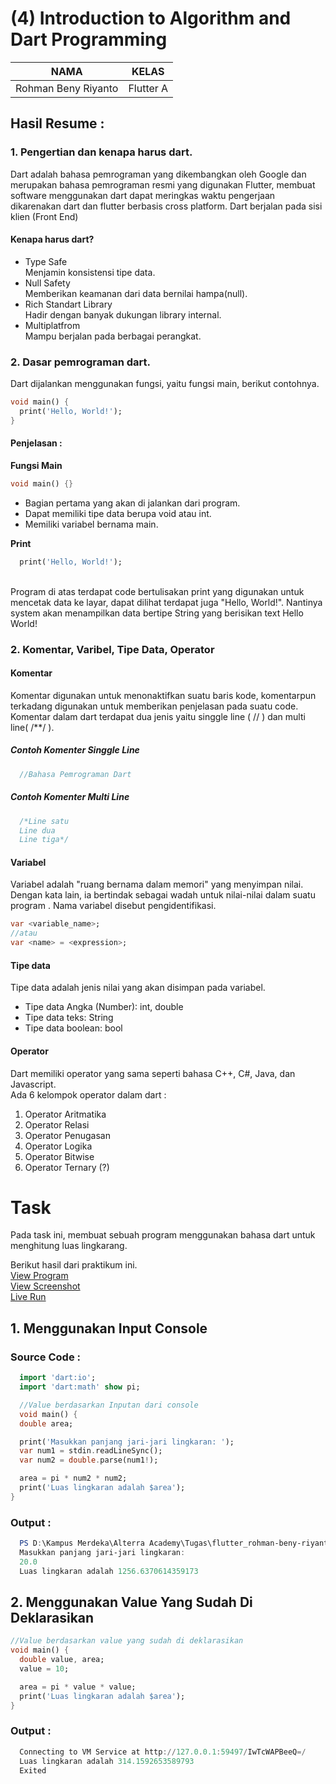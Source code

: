 # (4) Introduction to Algorithm and Dart Programming

| NAMA |  KELAS
|--|--|
| Rohman Beny Riyanto  |  Flutter A


## Hasil Resume :

### 1. Pengertian dan kenapa harus dart.
Dart adalah bahasa pemrograman yang dikembangkan oleh Google dan merupakan bahasa pemrograman resmi yang digunakan Flutter, membuat software menggunakan dart dapat meringkas waktu pengerjaan dikarenakan dart dan flutter berbasis cross platform. Dart berjalan pada sisi klien (Front End)

#### Kenapa harus dart?
- Type Safe <br> Menjamin konsistensi tipe data.
- Null Safety <br> Memberikan keamanan dari data bernilai hampa(null).
- Rich Standart Library <br> Hadir dengan banyak dukungan library internal.
- Multiplatfrom <br> Mampu berjalan pada berbagai perangkat.

### 2. Dasar pemrograman dart.
Dart dijalankan menggunakan fungsi, yaitu fungsi main, berikut contohnya.
```dart
void main() {
  print('Hello, World!');
}
```
#### Penjelasan :

**Fungsi Main**

```dart
void main() {}
```

- Bagian pertama yang akan di jalankan dari program.
- Dapat memiliki tipe data berupa void atau int.
- Memiliki variabel bernama main.


**Print**
```dart
  print('Hello, World!');
```
<br> Program di atas terdapat code bertulisakan print yang digunakan untuk mencetak data ke layar, dapat dilihat terdapat juga "Hello, World!". Nantinya system akan menampilkan data bertipe String yang berisikan text Hello World!

### 2. Komentar, Varibel, Tipe Data, Operator

#### Komentar
Komentar digunakan untuk menonaktifkan suatu baris kode, komentarpun terkadang digunakan untuk memberikan penjelasan pada suatu code. Komentar dalam dart terdapat dua jenis yaitu singgle line ( // ) dan multi line( /**/ ).


##### Contoh Komenter Singgle Line
```dart
  //Bahasa Pemrograman Dart
```


##### Contoh Komenter Multi Line
```dart
  /*Line satu
  Line dua
  Line tiga*/
```

#### Variabel
 Variabel adalah "ruang bernama dalam memori" yang menyimpan nilai. Dengan kata lain, ia bertindak sebagai wadah untuk nilai-nilai dalam suatu program . Nama variabel disebut pengidentifikasi.
 
 ```dart
var <variable_name>;
//atau
var <name> = <expression>;
```
#### Tipe data
Tipe data adalah jenis nilai yang akan disimpan pada variabel.
- Tipe data Angka (Number): int, double
- Tipe data teks: String
- Tipe data boolean: bool

#### Operator
Dart memiliki operator yang sama seperti bahasa C++, C#, Java, dan Javascript.<br>
Ada 6 kelompok operator dalam dart :
1. Operator Aritmatika
2. Operator Relasi
3. Operator Penugasan
4. Operator Logika
5. Operator Bitwise
6. Operator Ternary (?)

# Task
Pada task ini, membuat sebuah program menggunakan bahasa dart untuk menghitung luas lingkarang.

Berikut hasil dari praktikum ini.<br>
[View Program](https://github.com/RohmanBenyRiyanto/flutter_rohman-beny-riyanto/blob/main/04_Introduction%20to%20Algorithm%20and%20Dart%20Programming/praktikum/praktikum_introduction_to_algorithm_and_dart_programming/bin/main.dart)<br>
[View Screenshot](https://github.com/RohmanBenyRiyanto/flutter_rohman-beny-riyanto/tree/main/04_Introduction%20to%20Algorithm%20and%20Dart%20Programming/screenshot)<br>
[Live Run](https://replit.com/@ROHMANBENYRIYAN/Luas-Lingkarang#main.dart)

## 1. Menggunakan Input Console

### Source Code :

```dart
  import 'dart:io';
  import 'dart:math' show pi;

  //Value berdasarkan Inputan dari console
  void main() {
  double area;

  print('Masukkan panjang jari-jari lingkaran: ');
  var num1 = stdin.readLineSync();
  var num2 = double.parse(num1!);

  area = pi * num2 * num2;
  print('Luas lingkaran adalah $area');
}
```

### Output :
```PowerShell
  PS D:\Kampus Merdeka\Alterra Academy\Tugas\flutter_rohman-beny-riyanto\04_Introduction to Algorithm and Dart Programming\praktikum\praktikum_introduction_to_algorithm_and_dart_programming\bin> dart main.dart
  Masukkan panjang jari-jari lingkaran:
  20.0
  Luas lingkaran adalah 1256.6370614359173
```

## 2. Menggunakan Value Yang Sudah Di Deklarasikan


```dart
//Value berdasarkan value yang sudah di deklarasikan
void main() {
  double value, area;
  value = 10;

  area = pi * value * value;
  print('Luas lingkaran adalah $area');
}
```

### Output :
```PowerShell
  Connecting to VM Service at http://127.0.0.1:59497/IwTcWAPBeeQ=/
  Luas lingkaran adalah 314.1592653589793
  Exited
```

